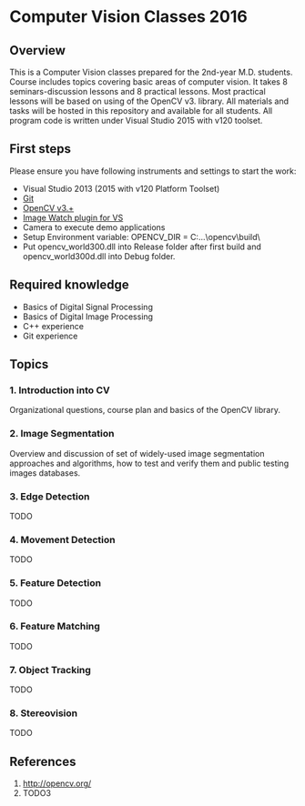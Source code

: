 # Computer Vision Classes 2016

## Overview

This is a Computer Vision classes prepared for the 2nd-year M.D. students.
Course includes topics covering basic areas of computer vision. 
It takes 8 seminars-discussion lessons and 8 practical lessons.
Most practical lessons will be based on using of the OpenCV v3. library.
All materials and tasks will be hosted in this repository and available for all students. All program code is written under Visual Studio 2015 with v120 toolset.

## First steps
Please ensure you have following instruments and settings to start the work:

* Visual Studio 2013 (2015 with v120 Platform Toolset)
* [Git](https://git-scm.com/)
* [OpenCV v3.+](http://opencv.org/downloads.html)
* [Image Watch plugin for VS](https://visualstudiogallery.msdn.microsoft.com/e682d542-7ef3-402c-b857-bbfba714f78d)
* Camera to execute demo applications
* Setup Environment variable: OPENCV_DIR = C:\...\opencv\build\
* Put opencv_world300.dll into Release folder after first build and opencv_world300d.dll into Debug folder.

## Required knowledge
* Basics of Digital Signal Processing
* Basics of Digital Image Processing
* C++ experience
* Git experience

## Topics
### 1. Introduction into CV
Organizational questions, course plan and basics of the OpenCV library.

### 2. Image Segmentation
Overview and discussion of set of widely-used image segmentation approaches and algorithms, how to test and verify them and public testing images databases.

### 3. Edge Detection
TODO

### 4. Movement Detection
TODO

### 5. Feature Detection
TODO

### 6. Feature Matching
TODO

### 7. Object Tracking
TODO

### 8. Stereovision
TODO

## References
1. http://opencv.org/
2. TODO3